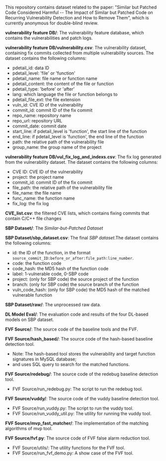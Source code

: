 This repository contains dataset related to the paper: "Similar but Patched Code Considered Harmful -- The Impact of Similar but Patched Code on Recurring Vulnerability Detection and How to Remove Them", which is currently anonymous for double-blind review.

**vulnerability feature DB/**: The vulnerability feature database, which contains the vulnerabilities and patch logs.

**vulnerability feature DB/vulnerability.csv**: The vulnerability dataset, containing fix commits collected from multiple vulnerability sources. The dataset contains the following columns:

* pdetail_id: data ID
* pdetail_level: 'file' or 'function'
* pdetail_name: file name or function name
* pdetail_content: the content of the file or function
* pdetail_type:  'before' or 'after'
* lang: which language the file or function belongs to
* pdetail_file_ext: the file extension
* vuln_id: CVE ID of the vulnerability
* commit_id: commit ID of the fix commit
* repo_name: repository name
* repo_url: repository URL
* commit_date: commit date
* start_line: if pdetail_level is 'function', the start line of the function
* end_line: if pdetail_level is 'function', the end line of the function
* path: the relative path of the vulnerability file
* group_name: the group name of the project

**vulnerability feature DB/vul_fix_log_and_indexs.csv**: The fix log generated from the vulnerability dataset. The dataset contains the following columns:

* CVE ID: CVE ID of the vulnerability
* project: the project name
* commit_id: commit ID of the fix commit
* file_path: the relative path of the vulnerability file
* file_name: the file name
* func_name: the function name
* fix_log: the fix log

**CVE_list.csv**: the filtered CVE lists, which contains fixing commits that contain C/C++ file changes

**SBP Dataset/**: The *Similar-but-Patched Dataset*

**SBP Dataset/sbp_dataset.csv**: The final *SBP dataset*.The dataset contains the following columns:

* id: the ID of the function, in the format `source_commit_ID:before_or_after:file_path:line_number`.
* code: the function code
* code_hash: the MD5 hash of the function code
* label: 1-vulnerable code, 0-SBP code
* project: (only for SBP code) the source project of the function
* branch: (only for SBP code) the source branch of the function
* vuln_code_hash: (only for SBP code) the MD5 hash of the matched vulnerable function

**SBP Dataset/raw/**: The unprocessed raw data.

**DL Model Eval/**: The evaluation code and results of the four DL-based models on SBP dataset.

**FVF Source/**: The source code of the baseline tools and the FVF.

**FVF Source/hash_based/**: The source code of the hash-based baseline detection tool.

* Note: The hash-based tool stores the vulnerability and target function signatures in MySQL database;
* and uses SQL query to search for the matched functions.

**FVF Source/redebug/**: The source code of the redebug baseline detection tool.

* FVF Source/run_redebug.py: The script to run the redebug tool.

**FVF Source/vuddy/**: The source code of the vuddy baseline detection tool.

* FVF Source/run_vuddy.py: The script to run the vuddy tool.
* FVF Source/run_vuddy_util.py: The utility for running the vuddy tool.

**FVF Source/mvp_fast_matcher/**: The implementation of the matching algorithms of mvp tool.

**FVF Source/fvf.py**: The source code of FVF false alarm reduction tool.

* FVF Source/utils/: The utility functions for the FVF tool.
* FVF Source/run_fvf_demo.py: A show case of the FVF tool.
